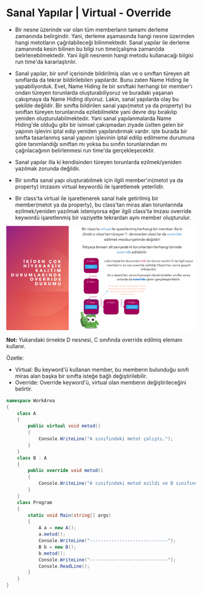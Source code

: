 # Sanal Yapılar | Virtual - Override

- Bir nesne üzerinde var olan tüm memberların tamamı derleme zamanında belirgindir. Yani, derleme aşamasında hangi nesne üzerinden hangi metotların çağrılabileceği bilinmektedir. Sanal yapılar ile derleme zamanında kesin bilinen bu bilgi run time(çalışma zamanı)da belirlenebilmektedir. Yani ilgili nesnenin hangi metodu kullanacağı bilgisi run time'da kararlaştırılır.

- Sanal yapılar, bir sınıf içerisinde bildirilmiş olan ve o sınıftan türeyen alt sınıflarda da tekrar bildirilebilen yapılardır. Bunu zaten Name Hiding ile yapabiliyorduk. Evet, Name Hiding ile bir sınıftaki herhangi bir member'ı ondan türeyen torunlarda oluşturabiliyoruz ve buradaki yaşanan çakışmaya da Name Hiding diyoruz. Lakin, sanal yapılarda olay bu şekilde değildir. Bir sınıfta bildirilen sanal yapı(metot ya da property) bu sınıftan türeyen torunlarında ezilebilmekte yani devre dışı bırakılıp yeniden oluşturulabilmektedir. Yani sanal yapılanmalarda Name Hiding'de olduğu gibi bir isimsel çakışmadan ziyade üstten gelen bir yapının işlevini iptal edip yeniden yapılandırmak vardır. işte burada bir sınıfta tasarlanmış sanal yapının işlevinin iptal edilip edilmeme durumuna göre tanımlandığı sınıftan mı yoksa bu sınıfın torunlarından mı çağrılacağının belirlenmesi run time'da gerçekleşecektir.

- Sanal yapılar illa ki kendisinden türeyen torunlarda ezilmek/yeniden yazılmak zorunda değildir.

- Bir sınıfta sanal yapı oluşturabilmek için ilgili member'ın(metot ya da property) imzasını virtual keywordü ile işaretlemek yeterlidir.

- Bir class'ta virtual ile işaretlenerek sanal hale getirilmiş bir member(metot ya da property), bu class'tan miras alan torunlarında ezilmek/yeniden yazılmak isteniyorsa eğer ilgili class'ta imzası override keywordü işaretlenmiş bir vaziyette tekrardan aynı member oluşturulur.

![Alternatif Metin](Assets/Screenshot3.png)

**Not:** Yukarıdaki örnekte D nesnesi, C sınıfında override edilmiş elemanı kullanır.

Özetle:

- Virtual: Bu keyword'ü kullanan member, bu memberın bulunduğu sınıfı miras alan başka bir sınıfta isteğe bağlı değiştirilebilir.
- Override: Override keyword'ü, virtual olan memberın değiştirileceğini belirtir.

```cs
namespace WorkArea
{
    class A
    {
        public virtual void metod()
        {
            Console.WriteLine("A sınıfındaki metot çalıştı.");
        }
    }
    class B : A
    {
        public override void metod()
        {
            Console.WriteLine("A sınıfındaki metod ezildi ve B sınıfındaki metot çalıştı.");
        }
    }
    class Program
    {
        static void Main(string[] args)
        {
            A a = new A();
            a.metod();
            Console.WriteLine("-----------------------------");
            B b = new B();
            b.metod();
            Console.WriteLine("-----------------------------");
            Console.ReadLine();
        }
    }
}
```
